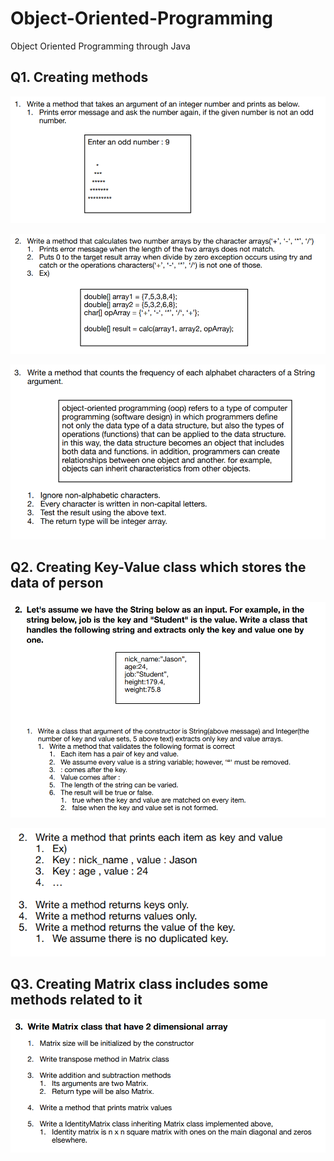 # Object-Oriented-Programming
Object Oriented Programming through Java

Q1. Creating methods
---------------------

![](1-1.PNG)

![](1-2.PNG)

![](1-3.PNG)


Q2. Creating Key-Value class which stores the data of person
-------------------------------------------------------------

![](2-1.PNG)

![](2-2.PNG)


Q3. Creating Matrix class includes some methods related to it
-------------------------------------------------------------

![](3.PNG)
